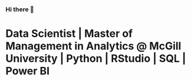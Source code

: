 ### Hi there 👋

# Data Scientist | Master of Management in Analytics @ McGill University | Python | RStudio | SQL | Power BI
